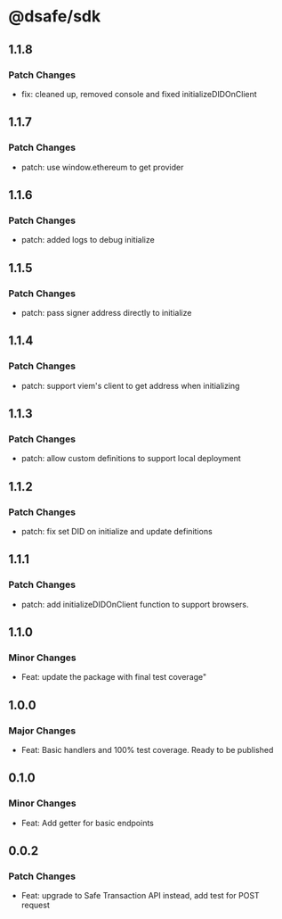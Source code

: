 # @dsafe/sdk

## 1.1.8

### Patch Changes

- fix: cleaned up, removed console and fixed initializeDIDOnClient

## 1.1.7

### Patch Changes

- patch: use window.ethereum to get provider

## 1.1.6

### Patch Changes

- patch: added logs to debug initialize

## 1.1.5

### Patch Changes

- patch: pass signer address directly to initialize

## 1.1.4

### Patch Changes

- patch: support viem's client to get address when initializing

## 1.1.3

### Patch Changes

- patch: allow custom definitions to support local deployment

## 1.1.2

### Patch Changes

- patch: fix set DID on initialize and update definitions

## 1.1.1

### Patch Changes

- patch: add initializeDIDOnClient function to support browsers.

## 1.1.0

### Minor Changes

- Feat: update the package with final test coverage"

## 1.0.0

### Major Changes

- Feat: Basic handlers and 100% test coverage. Ready to be published

## 0.1.0

### Minor Changes

- Feat: Add getter for basic endpoints

## 0.0.2

### Patch Changes

- Feat: upgrade to Safe Transaction API instead, add test for POST request
